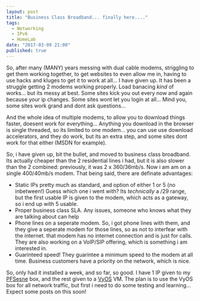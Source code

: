 ```yaml
---
layout: post
title: "Business Class Broadband... finally here...."
tags:
  - Networking
  - IPv6
  - HomeLab
date: "2017-03-09 21:00"
published: true
---
```

So, after many (MANY) years messing with dual cable modems, striggling to get them working together, to get websites to even allow me in, having to use hacks and kluges to get it to work at all... I have given up. It has been a struggle getting 2 modems working properly. Load banacing *kind* of works... but its messy at best. Some sites kick you out every now and again because your ip changes. Some sites wont let you login at all... Mind you, some sites work grand and dont ask questions...

And the whole idea of multiple modems, to allow you to download things faster, doesent work for everything... Anything you download in the browser is single threaded, so its limited to one modem... you can use use download accelerators, and they do work, but its an extra step, and some sites dont work for that either (MSDN for example). 

So, i have given up, bit the bullet, and moved to business class broadband. Its actually cheaper than the 2 residential lines i had, but it is also slower than the 2 combined: previously, it was 2 x 360/36mb/s. Now i am am on a single 400/40mb/s modem. That being said, there are definate advantages:

* Static IPs pretty much as standard, and option of either 1 or 5 (no inbetween!) Guess which one i went with? Its *technically* a /29 range, but the first usable IP is given to the modem, which acts as a gateway, so i end up with 5 usable. 
* Proper business class SLA. Any issues, someone who knows what they are talking about can help
* Phone lines on a seperate modem. So, i got phone lines with them, and they give a seperate modem for those lines, so as not to interfear with the internet. that modem has no internet connection and is just for calls. They are also working on a VoIP/SIP offering, which is something i am interested in. 
* Guarinteed speed! They guarintee a minimum speed to the modem at all time. Business customers have a priority on the network, which is nice.

So, only had it installed a week, and so far, so good. I have 1 IP given to my [PFSesne][1] box, and the rest given to a [VyOS][2] VM. The plan is to use the VyOS box for all network traffic, but first i need to do some testing and learning... Expect some posts on this soon!

[1]:http://www.pfsense.org
[2]:http://www.vyos.io 